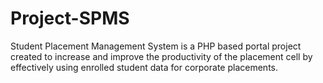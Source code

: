 # Project-SPMS
Student Placement Management System is a PHP based portal project created to increase and improve the productivity of the placement cell by effectively using enrolled student data for corporate placements.
